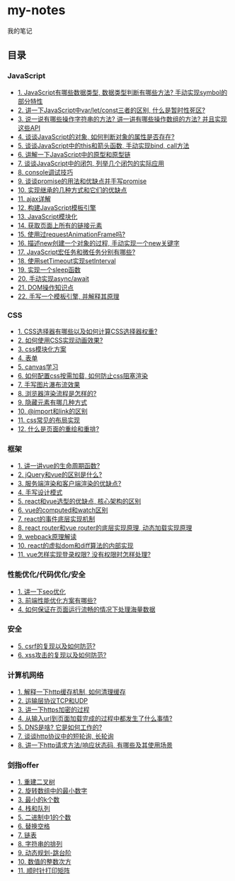 # my-notes
我的笔记
## 目录
### JavaScript
- [1. JavaScript有哪些数据类型, 数据类型判断有哪些方法? 手动实现symbol的部分特性](./js/js-type.md)
- [2. 讲一下JavaScript中var/let/const三者的区别, 什么是暂时性死区?](./js/js-var.md)
- [3. 说一说有哪些操作字符串的方法? 讲一讲有哪些操作数组的方法? 并且实现这些API](./js/js-str.md)
- [4. 谈谈JavaScript的对象, 如何判断对象的属性是否存在?](./js/js-property.md)
- [5. 谈谈JavaScript中的this和箭头函数, 手动实现bind, call方法](./js/js-this.md)
- [6. 讲解一下JavaScript中的原型和原型链](./js/js-prototype.md)
- [7. 谈谈JavaScript中的闭包, 列举几个闭包的实际应用](./js/js-closure.md)
- [8. console调试技巧](./js/js-console.md)
- [9. 谈谈promise的用法和优缺点并手写promise](./js/js-promise.md)
- [10. 实现继承的几种方式和它们的优缺点](./js/js-extends.md)
- [11. ajax详解](./js/js-ajax.md)
- [12. 构建JavaScript模板引擎](./js/js-tmpl.md)
- [13. JavaScript模块化](./js/js-module.md)
- [14. 获取页面上所有的链接元素](./js/dom-link.md)
- [15. 使用过requestAnimationFrame吗?](./js/js-requestAnimationFrame.md)
- [16. 描述new创建一个对象的过程, 手动实现一个new关键字](./js/js-new.md)
- [17. JavaScript宏任务和微任务分别有哪些?](./js/js-task.md)
- [18. 使用setTimeout实现setInterval]()
- [19. 实现一个sleep函数](./js/js-sleep.md)
- [20. 手动实现async/await]()
- [21. DOM操作知识点](./js/dom-common.md)
- [22. 手写一个模板引擎, 并解释其原理]()

### CSS
- [1. CSS选择器有哪些以及如何计算CSS选择器权重?](./css/css-selector.md)
- [2. 如何使用CSS实现动画效果?](./css/css-animation.md)
- [3. css模块化方案]()
- [4. 表单](./css/css-form.md)
- [5. canvas学习](./css/css-canvas.md)
- [6. 如何配置css按需加载, 如何防止css阻塞渲染]()
- [7. 手写图片瀑布流效果]()
- [8. 浏览器渲染流程是怎样的?](./css/css-render.md)
- [9. 隐藏元素有哪几种方式]()
- [10. @import和link的区别]()
- [11. css常见的布局实现](./css/css-layout.md)
- [12. 什么是页面的重绘和重排?]()

### 框架
- [1. 讲一讲vue的生命周期函数?](./vue/vue-hook.md)
- [2. jQuery和vue的区别是什么?]()
- [3. 服务端渲染和客户端渲染的优缺点?]()
- [4. 手写设计模式]()
- [5. react和vue选型的优缺点, 核心架构的区别]()
- [6. vue的computed和watch区别](./vue/vue-computed.md)
- [7. react的事件底层实现机制]()
- [8. react router和vue router的底层实现原理, 动态加载实现原理](./vue/vue-router.md)
- [9. webpack原理解读](./webpack-principle.md)
- [10. react的虚拟dom和diff算法的内部实现]()
- [11. vue怎样实现登录权限? 没有权限时怎样处理?]()

### 性能优化/代码优化/安全
- [1. 讲一下seo优化](./better/better-seo.md)
- [3. 前端性能优化方案有哪些?](./better/better-performance.md)
- [4. 如何保证在页面运行流畅的情况下处理海量数据]()

### 安全
- [5. csrf的复现以及如何防范?]()
- [6. xss攻击的复现以及如何防范?](./sec/sec-xss.md)

### 计算机网络
- [1. 解释一下http缓存机制, 如何清理缓存](./http/http-cache.md)
- [2. 运输层协议TCP和UDP](./http/http-hand.md)
- [3. 讲一下https加密的过程]()
- [4. 从输入url到页面加载完成的过程中都发生了什么事情?](./http/http-url.md)
- [5. DNS是啥? 它是如何工作的?](./http/http-dns.md)
- [7. 谈谈http协议中的短轮询, 长轮询](./http/http-polling.md)
- [8. 讲一下http请求方法/响应状态码, 有哪些及其使用场景](./http/http-method.md)

### 剑指offer
- [1. 重建二叉树](./code/code-binaryTree.md)
- [2. 旋转数组中的最小数字](./code/code-rotateArray.md)
- [3. 最小的k个数](./code/code-quickSort.md)
- [4. 栈和队列](./code/code-stack.md)
- [5. 二进制中1的个数](./code/code-numberOf1.md)
- [6. 替换空格](./code/code-space.md)
- [7. 链表](./code/code-listNode.md)
- [8. 字符串的排列](./code/code-str.md)
- [9. 动态规划-跳台阶](./code/code-jumpFloor.md)
- [10. 数值的整数次方](./code/code-power.md)
- [11. 顺时针打印矩阵](./code/code-matrix.md)